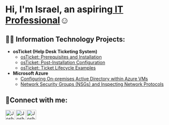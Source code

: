 <h1>Hi, I'm Israel, an aspiring<a href="https://www.linkedin.com/in/israel-osorio-14014728b/"> IT Professional</a>☺</h1>

<h2>👨‍💻 Information Technology Projects:</h2>

- <b>osTicket (Help Desk Ticketing System)</b>
  - [osTicket: Prerequisites and Installation](https://github.com/IsraelOso03/osticket-prereqs)
  - [osTicket: Post-Installation Configuration](https://github.com/IsraelOso03/post-install-config)
  - [osTicket: Ticket Lifecycle Examples](https://github.com/IsraelOso03/ticket-lifecycle)
- <b>Microsoft Azure</b>
  - [Configuring On-premises Active Directory within Azure VMs](https://github.com/IsraelOso03/configure-ad)
  - [Network Security Groups (NSGs) and Inspecting Network Protocols](https://github.com/IsraelOso03/azure-network-protocols)

<h2>🤳Connect with me:</h2>

[<img align="left" alt="Josh | LinkedIn" width="30px" src="https://user-images.githubusercontent.com/74038190/235294012-0a55e343-37ad-4b0f-924f-c8431d9d2483.gif" />][linkedin]
[<img align="left" alt="Josh | LinkedIn" width="30px" src="https://user-images.githubusercontent.com/74038190/235294015-47144047-25ab-417c-af1b-6746820a20ff.gif" />][linkedin]
[<img align="left" alt="Josh | LinkedIn" width="30px" src="https://cdn.pixabay.com/animation/2022/09/28/02/29/02-29-48-377_512.gif" />][gmail]

[linkedin]: https://www.linkedin.com/in/israel-osorio/
[gmail]: mailto:osorioisrael03@gmail.com

